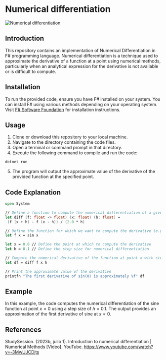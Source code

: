 # Numerical differentiation

![Numerical differentiation](https://upload.wikimedia.org/wikipedia/commons/thumb/1/18/Derivative.svg/230px-Derivative.svg.png)

## Introduction
This repository contains an implementation of Numerical Differentiation in F# programming language. Numerical differentiation is a technique used to approximate the derivative of a function at a point using numerical methods, particularly when an analytical expression for the derivative is not available or is difficult to compute.

## Installation
To run the provided code, ensure you have F# installed on your system. You can install F# using various methods depending on your operating system. Visit [F# Software Foundation](https://fsharp.org/use/) for installation instructions.

## Usage
1. Clone or download this repository to your local machine.
2. Navigate to the directory containing the code files.
3. Open a terminal or command prompt in that directory.
4. Execute the following command to compile and run the code:

```bash
dotnet run
```

5. The program will output the approximate value of the derivative of the provided function at the specified point.

## Code Explanation
```fsharp
open System

// Define a function to compute the numerical differentiation of a given function at a point x with a step size h
let diff (f: float -> float) (x: float) (h: float) =
 (f (x + h) - f (x - h)) / (2.0 * h)

// Define the function for which we want to compute the derivative (e.g., sine function)
let f x = sin x

let x = 0.0 // Define the point at which to compute the derivative
let h = 0.1 // Define the step size for numerical differentiation

// Compute the numerical derivative of the function at point x with step size h
let df = diff f x h

// Print the approximate value of the derivative
printfn "The first derivative of sin(0) is approximately %f" df

```

## Example

In this example, the code computes the numerical differentiation of the sine function at point $x = 0$ using a step size of $h = 0.1$. The output provides an approximation of the first derivative of sine at $x = 0$.

## References

StudySession. (2023b, julio 1). Introduction to numerical differentiation | Numerical Methods [Vídeo]. YouTube. https://www.youtube.com/watch?v=-3MwUJCDjts